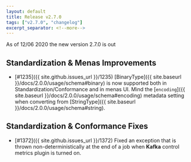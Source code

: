 ```yaml
---
layout: default
title: Release v2.7.0
tags: ["v2.7.0", "changelog"]
excerpt_separator: <!--more-->
---
```


As of 12/06 2020 the new version 2.7.0 is out
<!--more-->

## Standardization & Menas Improvements

- [#1235]({{ site.github.issues_url }}/1235) [BinaryType]({{ site.baseurl }}/docs/2.0.0/usage/schema#binary) is now supported 
both in Standardization/Conformance and in menas UI. Mind the [`encoding`]({{ site.baseurl }}/docs/2.0.0/usage/schema#encoding) 
metadata setting when converting from [StringType]({{ site.baseurl }}/docs/2.0.0/usage/schema#string).

## Standardization & Conformance Fixes

- [#1372]({{ site.github.issues_url }}/1372) Fixed an exception that is thrown non-deterministically at the end of a job 
when **Kafka** control metrics plugin is turned on.

